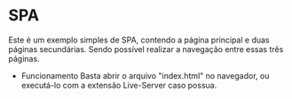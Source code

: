 # SPA
Este é um exemplo simples de SPA, contendo a página principal e duas páginas secundárias. Sendo possível realizar a navegação entre essas três páginas.

* Funcionamento
Basta abrir o arquivo "index.html" no navegador, ou executá-lo com a extensão Live-Server caso possua.